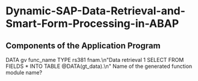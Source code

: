 # Dynamic-SAP-Data-Retrieval-and-Smart-Form-Processing-in-ABAP

## Components of the Application Program
DATA gv func_name TYPE rs381 fnam.\n"Data retrieval
1 SELECT FROM <table> FIELDS * INTO TABLE @DATA(gt_data).\n" Name of the generated function module name?
